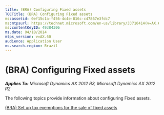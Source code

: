 ```yaml
---
title: (BRA) Configuring Fixed assets
TOCTitle: (BRA) Configuring Fixed assets
ms:assetid: 0ef15c1a-f456-4c4e-816c-c47867e3fdc7
ms:mtpsurl: https://technet.microsoft.com/en-us/library/JJ710414(v=AX.60)
ms:contentKeyID: 49384306
ms.date: 04/18/2014
mtps_version: v=AX.60
audience: Application User
ms.search.region: Brazil
---
```


# (BRA) Configuring Fixed assets 


_**Applies To:** Microsoft Dynamics AX 2012 R3, Microsoft Dynamics AX 2012 R2_

The following topics provide information about configuring Fixed assets.

[(BRA) Set up tax exemptions for the sale of fixed assets](bra-set-up-tax-exemptions-for-the-sale-of-fixed-assets.md)

  


